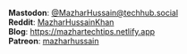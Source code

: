 **Mastodon**: [@MazharHussain@techhub.social](https://techhub.social/@MazharHussain) <br>
**Reddit**: [MazharHussainKhan](https://www.reddit.com/user/MazharHussainKhan) <br>
**Blog**: <https://mazhartechtips.netlify.app> <br>
**Patreon**: [mazharhussain](https://patreon.com/mazharhussain) <br>
